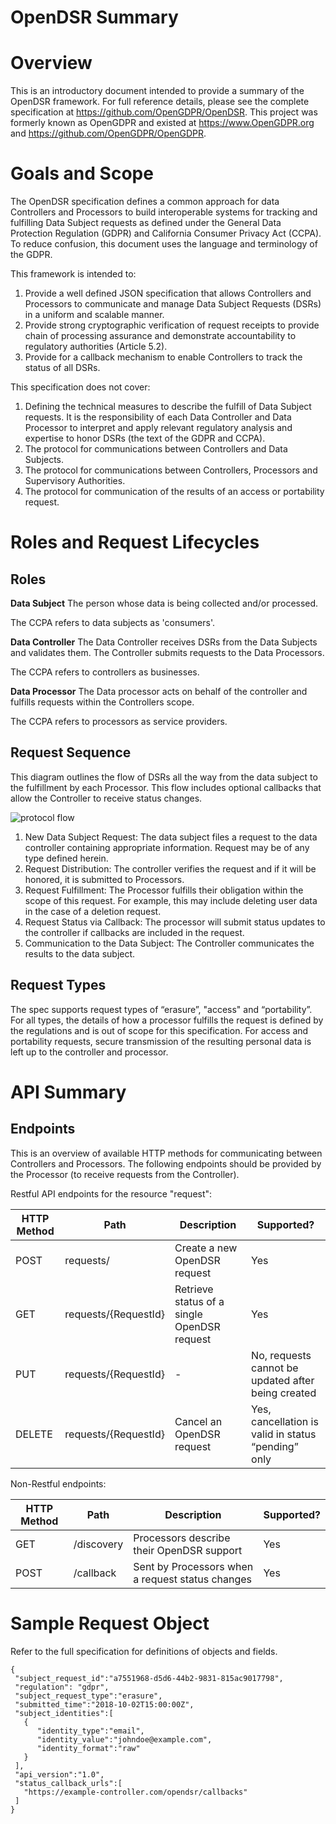 # OpenDSR Summary

# Overview
This is an introductory document intended to provide a summary of the OpenDSR framework. For full reference details, please see the complete specification at https://github.com/OpenGDPR/OpenDSR. This project was formerly known as OpenGDPR and existed at https://www.OpenGDPR.org and https://github.com/OpenGDPR/OpenGDPR.

# Goals and Scope
The OpenDSR specification defines a common approach for data Controllers and Processors to build interoperable systems for tracking and fulfilling Data Subject requests as defined under the General Data Protection Regulation (GDPR) and California Consumer Privacy Act (CCPA). To reduce confusion, this document uses the language and terminology of the GDPR.

This framework is intended to:
1. Provide a well defined JSON specification that allows Controllers and Processors to communicate and
manage Data Subject Requests (DSRs) in a uniform and scalable manner.
2. Provide strong cryptographic verification of request receipts to provide chain of
processing assurance and demonstrate accountability to regulatory authorities (Article
5.2).
3. Provide for a callback mechanism to enable Controllers to track the status of all DSRs.

This specification does not cover:
1. Defining the technical measures to describe the fulfill of Data Subject requests.
It is the responsibility of each Data Controller and Data Processor to interpret and
apply relevant regulatory analysis and expertise to honor DSRs (the text of the GDPR and CCPA).
2. The protocol for communications between Controllers and Data Subjects.
3. The protocol for communications between Controllers, Processors and Supervisory
Authorities.
4. The protocol for communication of the results of an access or portability request.

# Roles and Request Lifecycles

## Roles
**Data Subject**
The person whose data is being collected and/or processed.

The CCPA refers to data subjects as 'consumers'.

**Data Controller**
The Data Controller receives DSRs from the Data Subjects and validates them. The Controller submits requests to the Data Processors.

The CCPA refers to controllers as businesses.

**Data Processor**
The Data processor acts on behalf of the controller and fulfills requests within the Controllers scope.

The CCPA refers to processors as service providers.

## Request Sequence
This diagram outlines the flow of DSRs all the way from the data subject to the fulfillment by each Processor. This flow includes optional callbacks that allow the Controller to receive status changes.

![protocol flow](images/figure_protocol_flow.png)

1. New Data Subject Request: The data subject files a request to the data controller containing appropriate information. Request may be of any type defined herein.
2. Request Distribution: The controller verifies the request and if it will be honored, it is submitted to Processors.
3. Request Fulfillment: The Processor fulfills their obligation within the scope of this request. For example, this may include deleting user data in the case of a deletion request.
4. Request Status via Callback: The processor will submit status updates to the controller if callbacks are included in the request.
5. Communication to the Data Subject: The Controller communicates the results to the data subject.

## Request Types
The spec supports request types of “erasure”, "access" and “portability”. For all types, the details of how a processor fulfills the request is defined by the regulations and is out of scope for this specification. For access and portability requests, secure transmission of the resulting personal data is left up to the controller and processor.

# API Summary
## Endpoints
This is an overview of available HTTP methods for communicating between Controllers and Processors. The following endpoints should be provided by the Processor (to receive requests from the Controller).

Restful API endpoints for the resource "request":

| HTTP Method | Path | Description | Supported? |
| --- | --- | --- | --- |
| POST | requests/ | Create a new OpenDSR request | Yes |
| GET | requests/{RequestId} | Retrieve status of a single OpenDSR request | Yes |
| PUT | requests/{RequestId} | - | No, requests cannot be updated after being created |
| DELETE | requests/{RequestId} | Cancel an OpenDSR request | Yes, cancellation is valid in status “pending” only |

Non-Restful endpoints:

| HTTP Method | Path | Description | Supported? |
| --- | --- | --- | --- |
| GET     | /discovery | Processors describe their OpenDSR support| Yes  |
| POST    | /callback | Sent by Processors when a request status changes| Yes |


#   Sample Request Object
Refer to the full specification for definitions of objects and fields.
```
{
 "subject_request_id":"a7551968-d5d6-44b2-9831-815ac9017798",
 "regulation": "gdpr",
 "subject_request_type":"erasure",
 "submitted_time":"2018-10-02T15:00:00Z",
 "subject_identities":[
   {
      "identity_type":"email",
      "identity_value":"johndoe@example.com",
      "identity_format":"raw"
   }
 ],
 "api_version":"1.0",
 "status_callback_urls":[
   "https://example-controller.com/opendsr/callbacks"
 ]
}
```
